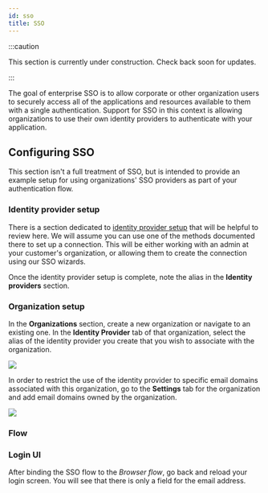 ```yaml
---
id: sso
title: SSO
---
```


:::caution

This section is currently under construction. Check back soon for updates.

:::

The goal of enterprise SSO is to allow corporate or other organization users to securely access all of the applications and resources available to them with a single authentication. Support for SSO in this context is allowing organizations to use their own identity providers to authenticate with your application.

## Configuring SSO

This section isn't a full treatment of SSO, but is intended to provide an example setup for using organizations' SSO providers as part of your authentication flow.

### Identity provider setup

There is a section dedicated to [identity provider setup](/docs/sso/setup) that will be helpful to review here. We will assume you can use one of the methods documented there to set up a connection. This will be either working with an admin at your customer's organization, or allowing them to create the connection using our SSO wizards.

Once the identity provider setup is complete, note the alias in the **Identity providers** section.

### Organization setup

In the **Organizations** section, create a new organization or navigate to an existing one. In the **Identity Provider** tab of that organization, select the alias of the identity provider you create that you wish to associate with the organization.

![](/docs/placeholder.png)

In order to restrict the use of the identity provider to specific email domains associated with this organization, go to the **Settings** tab for the organization and add email domains owned by the organization.

![](/docs/placeholder.png)

### Flow

### Login UI

After binding the SSO flow to the *Browser flow*, go back and reload your login screen. You will see that there is only a field for the email address.



